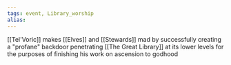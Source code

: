 ```yaml
---
tags: event, Library_worship
alias: 
---
```

[[Tel'Voric]] makes [[Elves]] and [[Stewards]] mad by successfully creating a "profane" backdoor penetrating [[The Great Library]] at its lower levels for the purposes of finishing his work on ascension to godhood 